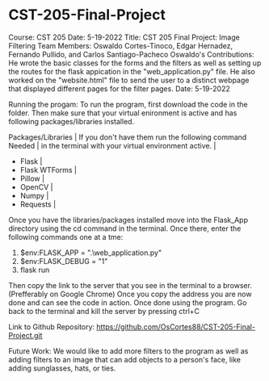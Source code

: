 # CST-205-Final-Project
Course: CST 205
Date: 5-19-2022
Title: CST 205 Final Project: Image Filtering
Team Members: Oswaldo Cortes-Tinoco, Edgar Hernadez, Fernando Pullido, and Carlos Santiago-Pacheco
Oswaldo's Contributions: He wrote the basic classes for the forms and the filters as well as setting up the 
routes for the flask appication in the "web_application.py" file. He also worked on the "website.html" file
to send the user to a distinct webpage that displayed different pages for the filter pages. 
Date: 5-19-2022

Running the progam:
To run the program, first download the code in the folder.
Then make sure that your virtual enironment is active and has following packages/libraries installed.
 
Packages/Libraries    |     If you don't have them run the following command
Needed                |     in the terminal with your virtual environment active.
                      |      
- Flask               |
- Flask WTForms       |
- Pillow              |
- OpenCV              |
- Numpy               |
- Requests            |

Once you have the libraries/packages installed move into the Flask_App directory using the cd command in the terminal.
Once there, enter the following commands one at a tme:
1. $env:FLASK_APP = ".\web_application.py"
2. $env:FLASK_DEBUG = "1"
3. flask run

Then copy the link to the server that you see in the terminal to a browser. (Prefferably on Google Chrome) Once you copy the address
you are now done and can see the code in action. Once done using the program. Go back to the terminal and kill the server by pressing ctrl+C

Link to Github Repository: https://github.com/OsCortes88/CST-205-Final-Project.git

Future Work: We would like to add more filters to the program as well as adding filters to an image that can
add objects to a person's face, like adding sunglasses, hats, or ties.
